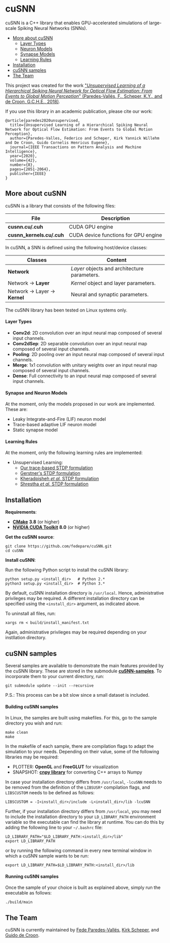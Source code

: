 # cuSNN
cuSNN is a C++ library that enables GPU-accelerated simulations of large-scale Spiking Neural Networks (SNNs).

* [More about cuSNN](#more-about-cusnn)
  * [Layer Types](#layer-types)
  * [Neuron Models](#neuron-models)
  * [Synapse Models](#synapse-models)
  * [Learning Rules](#learning-rules)
* [Installation](#installation)
* [cuSNN samples](#cusnn-samples)
* [The Team](#the-team)

This project was created for the work ["*Unsupervised Learning of a Hierarchical Spiking Neural Network for Optical Flow 
Estimation: From Events to Global Motion Perception*" (Paredes-Vallés, F., Scheper, K.Y., and de Croon, G.C.H.E., 2018)](https://arxiv.org/abs/1807.10936).

If you use this library in an academic publication, please cite our work:

```
@article{paredes2020unsupervised,
  title={Unsupervised Learning of a Hierarchical Spiking Neural Network for Optical Flow Estimation: From Events to Global Motion Perception},
  author={Paredes-Valles, Federico and Scheper, Kirk Yannick Willehm and De Croon, Guido Cornelis Henricus Eugene},
  journal={IEEE Transactions on Pattern Analysis and Machine Intelligence},
  year={2020},
  volume={42},
  number={8},
  pages={2051-2064},
  publisher={IEEE}
}

```

##  More about cuSNN
cuSNN is a library that consists of the following files:

| File                  	| Description 	|
|----------------------------	|-------------	|
| **cusnn.cu/.cuh**         	|  CUDA GPU engine           	|
| **cusnn_kernels.cu/.cuh** 	|  CUDA device functions for GPU engine           	|

In cuSNN, a SNN is defined using the following host/device classes:

| Classes                  	| Content 	|
|----------------------------	|-------------	|
| **Network**         	|  *Layer* objects and architecture parameters.      	|
| Network -> **Layer** 	|  *Kernel* object and layer parameters.        	|
| Network -> Layer -> **Kernel**    |  Neural and synaptic parameters. 	|

The cuSNN library has been tested on Linux systems only.

#### Layer Types

* **Conv2d**: 2D convolution over an input neural map composed of several input channels.
* **Conv2dSep**: 2D separable convolution over an input neural map composed of several input channels.
* **Pooling**: 2D pooling over an input neural map composed of several input channels.
* **Merge**: 1x1 convolution with unitary weights over an input neural map composed of several input channels.
* **Dense**: Full connectivity to an input neural map composed of several input channels.

#### Synapse and Neuron Models

At the moment, only the models proposed in our work are implemented. These are:

* Leaky Integrate-and-Fire (LIF) neuron model
* Trace-based adaptive LIF neuron model
* Static synapse model 

#### Learning Rules

At the moment, only the following learning rules are implemented:

* Unsupervised Learning:
    * [Our trace-based STDP formulation](https://arxiv.org/abs/1807.10936)
    * [Gerstner's STDP formulation](https://www.emeraldinsight.com/doi/full/10.1108/k.2003.06732gae.003)
    * [Kheradpisheh *et al.* STDP formulation](https://www.sciencedirect.com/science/article/pii/S0893608017302903)
    * [Shrestha *et al.* STDP formulation](https://ieeexplore.ieee.org/abstract/document/7966096)

##  Installation

**Requirements**:

* [**CMake**](https://cmake.org/) **3.8** (or higher)
* [**NVIDIA CUDA Toolkit**](https://developer.nvidia.com/cuda-toolkit) **8.0** (or higher)

**Get the cuSNN source**:
```
git clone https://github.com/fedepare/cuSNN.git
cd cuSNN
```

**Install cuSNN**:

Run the following Python script to install the cuSNN library:

```
python setup.py <install_dir>   # Python 2.*
python3 setup.py <install_dir>  # Python 3.*
```

By default, cuSNN installation directory is `/usr/local`. Hence, administrative privileges may be required. A different 
installation directory can be specified using the `<install_dir>` argument, as indicated above.

To uninstall all files, run:

```
xargs rm < build/install_manifest.txt
```

Again, administrative privileges may be required depending on your instllation directory.

##  cuSNN samples

Several samples are available to demonstrate the main features provided by the cuSNN library. These are stored in the
submodule [**cuSNN-samples**](https://github.com/fedepare/cuSNN-samples). To incorporate them to your current directory, 
run:

```
git submodule update --init --recursive
```

P.S.: This process can be a bit slow since a small dataset is included.

#### Building cuSNN samples

In Linux, the samples are built using makefiles. For this, go to the sample directory you wish and run:

```
make clean
make
```

In the makefile of each sample, there are compilation flags to adapt the simulation to your needs. Depending on their 
value, some of the following libraries may be required:

* PLOTTER: **OpenGL** and **FreeGLUT** for visualization
* SNAPSHOT: [**cnpy library**](https://github.com/rogersce/cnpy "cnpy library (C++ arrays to Numpy)") for converting C++ arrays to
 Numpy
 
In case your installation directory differs from `/usr/local`, `-lcuSNN` needs to be removed from 
the definition of the `LIBSUSR*` compilation flags, and `LIBSCUSTOM` needs to be defined as follows:

```
LIBSCUSTOM = -I<install_dir>/include -L<install_dir>/lib -lcuSNN
```

Further, if your installation directory differs from `/usr/local`, you may need to include the installation 
directory to your `LD_LIBRARY_PATH` environment variable so the executable can find the library at runtime. You can do 
this by adding the following line to your `~/.bashrc` file:

```
LD_LIBRARY_PATH="$LD_LIBRARY_PATH:<install_dir>/lib"
export LD_LIBRARY_PATH
```
or by running the following command in every new terminal window in which a cuSNN sample wants to be run:

```
export LD_LIBRARY_PATH=$LD_LIBRARY_PATH:<install_dir>/lib
```
 

#### Running cuSNN samples

Once the sample of your choice is built as explained above, simply run the executable as follows:

```
./build/main
```

## The Team

cuSNN is currently maintained by [Fede Paredes-Vallés](https://github.com/fedepare), 
[Kirk Scheper](https://github.com/kirkscheper), and [Guido de Croon](https://github.com/guidoAI).
